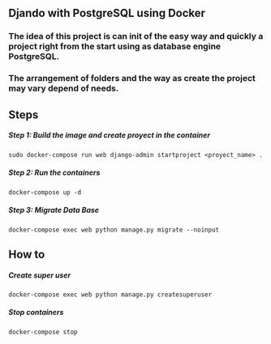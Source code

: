 ## Djando with PostgreSQL using Docker

### The idea of this project is can init of the easy way and quickly a project right from the start using as database engine PostgreSQL.
### The arrangement of folders and the way as create the project may vary depend of needs.

Steps
---

##### Step 1: Build the image and create proyect in the container
    sudo docker-compose run web django-admin startproject <proyect_name> .

##### Step 2: Run the containers
    docker-compose up -d

##### Step 3: Migrate Data Base
    docker-compose exec web python manage.py migrate --noinput

How to
---

##### Create super user
    docker-compose exec web python manage.py createsuperuser

##### Stop containers
    docker-compose stop
